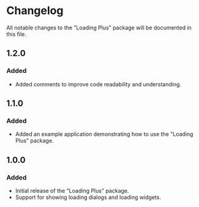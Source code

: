 # Changelog

All notable changes to the "Loading Plus" package will be documented in this file.

## 1.2.0

### Added
- Added comments to improve code readability and understanding.

## 1.1.0

### Added
- Added an example application demonstrating how to use the "Loading Plus" package.

## 1.0.0

### Added
- Initial release of the "Loading Plus" package.
- Support for showing loading dialogs and loading widgets.
